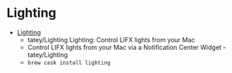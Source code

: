 # Lighting
- [Lighting](https://github.com/tatey/Lighting)
  -  tatey/Lighting Lighting: Control LIFX lights from your Mac  
  - Control LIFX lights from your Mac via a Notification Center Widget - tatey/Lighting
  - `brew cask install lighting`
